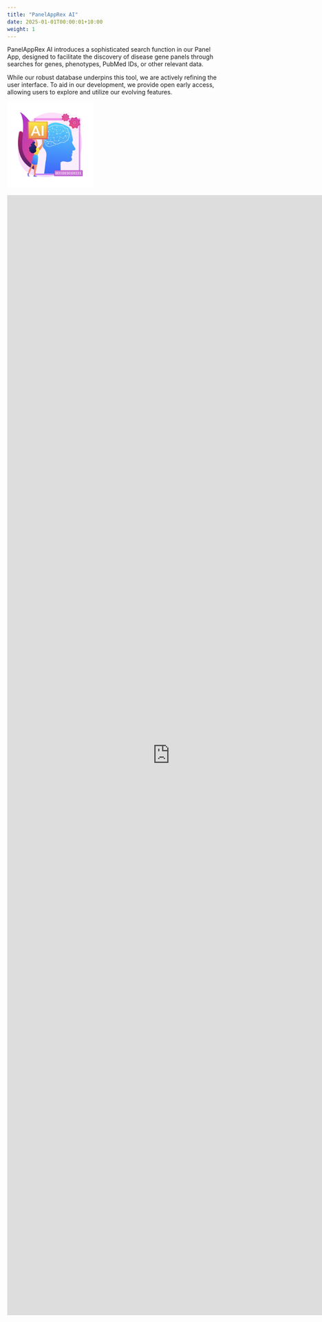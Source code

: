 ```yaml
---
title: "PanelAppRex AI"
date: 2025-01-01T00:00:01+10:00
weight: 1
---
```


PanelAppRex AI introduces a sophisticated search function in our Panel App, designed to facilitate the discovery of disease gene panels through searches for genes, phenotypes, PubMed IDs, or other relevant data. 

While our robust database underpins this tool, we are actively refining the user interface. To aid in our development, we provide open early access, allowing users to explore and utilize our evolving features.

<img src="/images/freepik_vectorjuice/artificial-intelligence-abstract-concept-illustration-ai-machine-learning-artificial-intelligence-evolution-high-tech-cutting-edge-technology-cognitive-robotics_335657-483.jpg" alt="AI panel app" width="200" /> <!-- Adjust the width as needed -->

<iframe height="2600" width="150%" frameborder="yes" src="https://switzerlandomics.shinyapps.io/query_app/"> </iframe>


